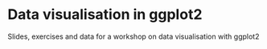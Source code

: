 # Data visualisation in ggplot2
Slides, exercises and data for a workshop on data visualisation with ggplot2
